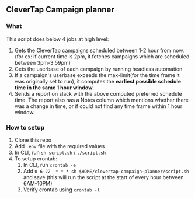 ## CleverTap Campaign planner

### What 
This script does below 4 jobs at high level:
1. Gets the CleverTap campaigns scheduled between 1-2 hour from now. (for ex: if current time is 2pm, it fetches campaigns which are scheduled between 3pm-3:59pm)
2. Gets the userbase of each campaign by running headless automation
3. If a campaign's userbase exceeds the max-limit(for the time frame it was originally set to run), it computes the **earliest possible schedule time in the same 1 hour window**.
4. Sends a report on slack with the above computed preferred schedule time. The report also has a Notes column which mentions whether there was a change in time, or if could not find any time frame within 1 hour window.


### How to setup
1. Clone this repo
2. Add `.env` file with the required values
3. In CLI, run `sh script.sh` / `./script.sh`
4. To setup crontab:
   1. In CLI, run `crontab -e`
   2. Add `0 6-22  * * * sh $HOME/clevertap-campaign-planner/script.sh` and save (this will run the script at the start of every hour between 6AM-10PM)
   3. Verify crontab using `crontab -l`
